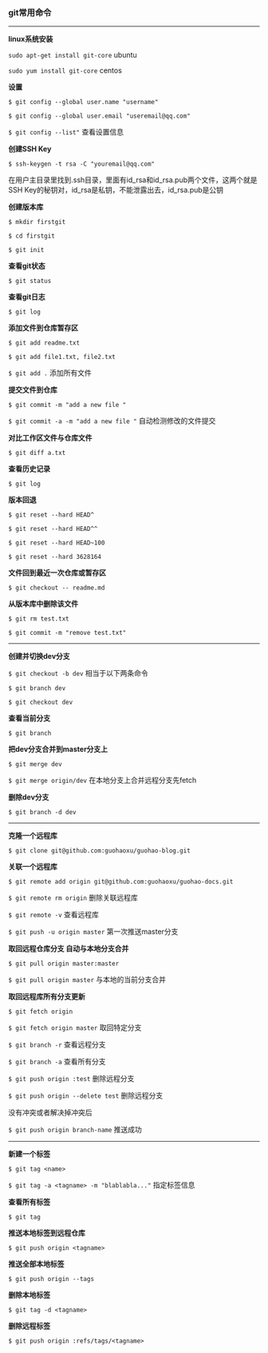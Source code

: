 ### git常用命令
---
**linux系统安装**

`sudo apt-get install git-core` ubuntu

`sudo yum install git-core` centos

**设置**

`$ git config --global user.name "username"`

`$ git config --global user.email "useremail@qq.com"`

`$ git config --list"` 查看设置信息

**创建SSH Key**

`$ ssh-keygen -t rsa -C "youremail@qq.com"`

在用户主目录里找到.ssh目录，里面有id_rsa和id_rsa.pub两个文件，这两个就是SSH Key的秘钥对，id_rsa是私钥，不能泄露出去，id_rsa.pub是公钥

**创建版本库**

`$ mkdir firstgit`

`$ cd firstgit`

`$ git init`

**查看git状态**

`$ git status`

**查看git日志**

`$ git log`

**添加文件到仓库暂存区**

`$ git add readme.txt`

`$ git add file1.txt, file2.txt`

`$ git add .` 添加所有文件

**提交文件到仓库**

`$ git commit -m "add a new file "`

`$ git commit -a -m "add a new file "` 自动检测修改的文件提交

**对比工作区文件与仓库文件**

`$ git diff a.txt`

**查看历史记录**

`$ git log`

**版本回退**

`$ git reset --hard HEAD^`

`$ git reset --hard HEAD^^`

`$ git reset --hard HEAD~100`

`$ git reset --hard 3628164`

**文件回到最近一次仓库或暂存区**

`$ git checkout -- readme.md`

**从版本库中删除该文件**

`$ git rm test.txt`

`$ git commit -m "remove test.txt"`

---

**创建并切换dev分支**

`$ git checkout -b dev` 相当于以下两条命令

`$ git branch dev`

`$ git checkout dev`

**查看当前分支**

`$ git branch`

**把dev分支合并到master分支上**

`$ git merge dev`

`$ git merge origin/dev` 在本地分支上合并远程分支先fetch

**删除dev分支**

`$ git branch -d dev`

---

**克隆一个远程库**

`$ git clone git@github.com:guohaoxu/guohao-blog.git`

**关联一个远程库**

`$ git remote add origin git@github.com:guohaoxu/guohao-docs.git`

`$ git remote rm origin` 删除关联远程库

`$ git remote -v` 查看远程库

`$ git push -u origin master` 第一次推送master分支

**取回远程仓库分支 自动与本地分支合并**

`$ git pull origin master:master`

`$ git pull origin master` 与本地的当前分支合并

**取回远程库所有分支更新**

`$ git fetch origin`

`$ git fetch origin master` 取回特定分支

`$ git branch -r` 查看远程分支

`$ git branch -a` 查看所有分支

`$ git push origin :test` 删除远程分支

`$ git push origin --delete test` 删除远程分支

没有冲突或者解决掉冲突后

`$ git push origin branch-name` 推送成功

---

**新建一个标签**

`$ git tag <name>`

`$ git tag -a <tagname> -m "blablabla..."` 指定标签信息

**查看所有标签**

`$ git tag`

**推送本地标签到远程仓库**

`$ git push origin <tagname>`

**推送全部本地标签**

`$ git push origin --tags`

**删除本地标签**

`$ git tag -d <tagname>`

**删除远程标签**

`$ git push origin :refs/tags/<tagname>`
